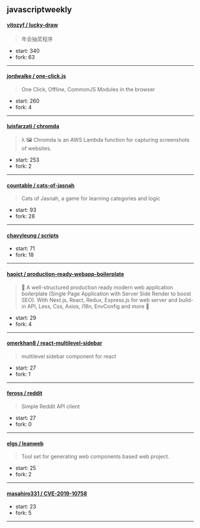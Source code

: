 ## javascriptweekly

#### [vitozyf / lucky-draw](https://github.com/vitozyf/lucky-draw)

> 年会抽奖程序

+ start: 340
+ fork: 63

----


#### [jordwalke / one-click.js](https://github.com/jordwalke/one-click.js)

> One Click, Offline, CommonJS Modules in the browser

+ start: 260
+ fork: 4

----


#### [luisfarzati / chromda](https://github.com/luisfarzati/chromda)

> λ 🖼️ Chromda is an AWS Lambda function for capturing screenshots of websites.

+ start: 253
+ fork: 2

----


#### [countable / cats-of-jasnah](https://github.com/countable/cats-of-jasnah)

> Cats of Jasnah, a game for learning categories and logic

+ start: 93
+ fork: 28

----


#### [chavyleung / scripts](https://github.com/chavyleung/scripts)

> 

+ start: 71
+ fork: 18

----


#### [haoict / production-ready-webapp-boilerplate](https://github.com/haoict/production-ready-webapp-boilerplate)

> 🚀 A well-structured production ready modern web application boilerplate (Single Page Application with Server Side Render to boost SEO). With Next.js, React, Redux, Express.js for web server and build-in API, Less, Css, Axios, i18n, EnvConfig and more 🚀

+ start: 29
+ fork: 4

----


#### [omerkhan8 / react-multilevel-sidebar](https://github.com/omerkhan8/react-multilevel-sidebar)

> multilevel sidebar component for react

+ start: 27
+ fork: 1

----


#### [feross / reddit](https://github.com/feross/reddit)

> Simple Reddit API client

+ start: 27
+ fork: 0

----


#### [elgs / leanweb](https://github.com/elgs/leanweb)

> Tool set for generating web components based web project.

+ start: 25
+ fork: 2

----


#### [masahiro331 / CVE-2019-10758](https://github.com/masahiro331/CVE-2019-10758)

> 

+ start: 23
+ fork: 5

----

